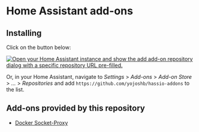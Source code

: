 # Home Assistant add-ons

## Installing

Click on the button below:

[![Open your Home Assistant instance and show the add add-on repository dialog with a specific repository URL pre-filled.](https://my.home-assistant.io/badges/supervisor_add_addon_repository.svg)](https://my.home-assistant.io/redirect/supervisor_add_addon_repository/?repository_url=https%3A%2F%2Fgithub.com%2Fyojoshb%2Fhassio-addons)

Or, in your Home Assistant, navigate to _Settings_ > _Add-ons_ > _Add-on Store_ > _..._ > _Repositories_ and add `https://github.com/yojoshb/hassio-addons` to the list.

## Add-ons provided by this repository
- [Docker Socket-Proxy](docker-socket-proxy/README.md)


